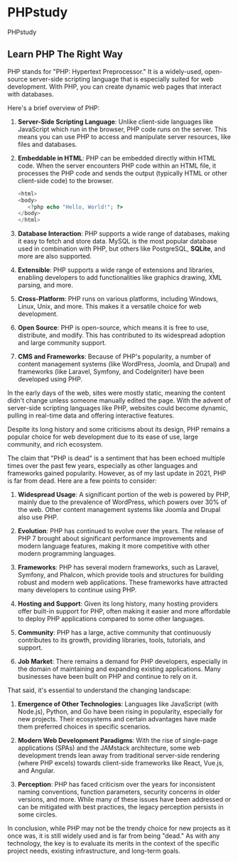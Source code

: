 # PHPstudy
PHPstudy

## Learn PHP The Right Way

PHP stands for "PHP: Hypertext Preprocessor." It is a widely-used, open-source server-side scripting language that is especially suited for web development. 
With PHP, you can create dynamic web pages that interact with databases. 

Here's a brief overview of PHP:

1. **Server-Side Scripting Language**: Unlike client-side languages like JavaScript which run in the browser, PHP code runs on the server. 
This means you can use PHP to access and manipulate server resources, like files and databases.

2. **Embeddable in HTML**: PHP can be embedded directly within HTML code. 
When the server encounters PHP code within an HTML file, it processes the PHP code and sends the output (typically HTML or other client-side code) to the browser.

   ```php
   <html>
   <body>
      <?php echo "Hello, World!"; ?>
   </body>
   </html>
   ```

3. **Database Interaction**: PHP supports a wide range of databases, making it easy to fetch and store data. 
MySQL is the most popular database used in combination with PHP, but others like PostgreSQL, **SQLite**, and more are also supported.

4. **Extensible**: PHP supports a wide range of extensions and libraries, enabling developers to add functionalities like graphics drawing, XML parsing, and more.

5. **Cross-Platform**: PHP runs on various platforms, including Windows, Linux, Unix, and more. This makes it a versatile choice for web development.

6. **Open Source**: PHP is open-source, which means it is free to use, distribute, and modify. 
This has contributed to its widespread adoption and large community support.

7. **CMS and Frameworks**: Because of PHP's popularity, a number of content management systems (like WordPress, Joomla, and Drupal) and frameworks (like Laravel, Symfony, and CodeIgniter) have been developed using PHP.

In the early days of the web, sites were mostly static, meaning the content didn't change unless someone manually edited the page. 
With the advent of server-side scripting languages like PHP, websites could become dynamic, pulling in real-time data and offering interactive features.

Despite its long history and some criticisms about its design, PHP remains a popular choice for web development due to its ease of use, large community, and rich ecosystem.

The claim that "PHP is dead" is a sentiment that has been echoed multiple times over the past few years, especially as other languages and frameworks gained popularity. However, as of my last update in 2021, PHP is far from dead. Here are a few points to consider:

1. **Widespread Usage**: A significant portion of the web is powered by PHP, mainly due to the prevalence of WordPress, which powers over 30% of the web. Other content management systems like Joomla and Drupal also use PHP.

2. **Evolution**: PHP has continued to evolve over the years. The release of PHP 7 brought about significant performance improvements and modern language features, making it more competitive with other modern programming languages.

3. **Frameworks**: PHP has several modern frameworks, such as Laravel, Symfony, and Phalcon, which provide tools and structures for building robust and modern web applications. These frameworks have attracted many developers to continue using PHP.

4. **Hosting and Support**: Given its long history, many hosting providers offer built-in support for PHP, often making it easier and more affordable to deploy PHP applications compared to some other languages.

5. **Community**: PHP has a large, active community that continuously contributes to its growth, providing libraries, tools, tutorials, and support.

6. **Job Market**: There remains a demand for PHP developers, especially in the domain of maintaining and expanding existing applications. Many businesses have been built on PHP and continue to rely on it.

That said, it's essential to understand the changing landscape:

1. **Emergence of Other Technologies**: Languages like JavaScript (with Node.js), Python, and Go have been rising in popularity, especially for new projects. Their ecosystems and certain advantages have made them preferred choices in specific scenarios.

2. **Modern Web Development Paradigms**: With the rise of single-page applications (SPAs) and the JAMstack architecture, some web development trends lean away from traditional server-side rendering (where PHP excels) towards client-side frameworks like React, Vue.js, and Angular.

3. **Perception**: PHP has faced criticism over the years for inconsistent naming conventions, function parameters, security concerns in older versions, and more. While many of these issues have been addressed or can be mitigated with best practices, the legacy perception persists in some circles.

In conclusion, while PHP may not be the trendy choice for new projects as it once was, it is still widely used and is far from being "dead." As with any technology, the key is to evaluate its merits in the context of the specific project needs, existing infrastructure, and long-term goals.
